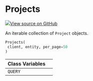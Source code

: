 # Projects



[![](https://www.tensorflow.org/images/GitHub-Mark-32px.png)View source on GitHub](https://www.github.com/wandb/client/tree/9f1a662d681e96387ebf650900aef8f19703b575/wandb/apis/public.py#L1405-L1462)



An iterable collection of `Project` objects.

```python
Projects(
 client, entity, per_page=50
)
```







| Class Variables | |
| :--- | :--- |
| `QUERY` | |

